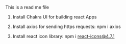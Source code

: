 This is a read me file

1. Install Chakra UI for building react Apps

2. Install axios for sending https requests: npm i axios

3. Install react icon library: npm i react-icons@4.7.1
